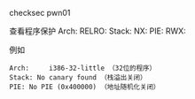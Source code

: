 checksec pwn01


查看程序保护
Arch:
RELRO:
Stack:
NX:
PIE:
RWX:


例如
```
Arch:     i386-32-little （32位的程序） 
Stack: No canary found （栈溢出关闭） 
PIE: No PIE (0x400000) （地址随机化关闭）

```